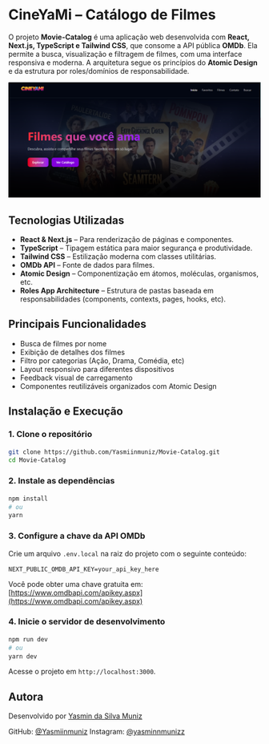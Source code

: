 # CineYaMi – Catálogo de Filmes

O projeto **Movie-Catalog** é uma aplicação web desenvolvida com **React, Next.js, TypeScript e Tailwind CSS**, que consome a API pública **OMDb**. Ela permite a busca, visualização e filtragem de filmes, com uma interface responsiva e moderna. A arquitetura segue os princípios do **Atomic Design** e da estrutura por roles/domínios de responsabilidade.

![CineYaMi Preview](public/images/preview.png)

## Tecnologias Utilizadas
- **React & Next.js** – Para renderização de páginas e componentes.
- **TypeScript** – Tipagem estática para maior segurança e produtividade.
- **Tailwind CSS** – Estilização moderna com classes utilitárias.
- **OMDb API** – Fonte de dados para filmes.
- **Atomic Design** – Componentização em átomos, moléculas, organismos, etc.
- **Roles App Architecture** – Estrutura de pastas baseada em responsabilidades (components, contexts, pages, hooks, etc).

## Principais Funcionalidades
- Busca de filmes por nome
- Exibição de detalhes dos filmes
- Filtro por categorias (Ação, Drama, Comédia, etc)
- Layout responsivo para diferentes dispositivos
- Feedback visual de carregamento
- Componentes reutilizáveis organizados com Atomic Design

## Instalação e Execução

### 1. Clone o repositório

```bash
git clone https://github.com/Yasmiinmuniz/Movie-Catalog.git
cd Movie-Catalog
````

### 2. Instale as dependências

```bash
npm install
# ou
yarn
```

### 3. Configure a chave da API OMDb

Crie um arquivo `.env.local` na raiz do projeto com o seguinte conteúdo:

```env
NEXT_PUBLIC_OMDB_API_KEY=your_api_key_here
```

Você pode obter uma chave gratuita em: [https://www.omdbapi.com/apikey.aspx](https://www.omdbapi.com/apikey.aspx)

### 4. Inicie o servidor de desenvolvimento

```bash
npm run dev
# ou
yarn dev
```

Acesse o projeto em `http://localhost:3000`.

## Autora

Desenvolvido por [Yasmin da Silva Muniz](https://www.linkedin.com/in/yasmiinmuniz/)

GitHub: [@Yasmiinmuniz](https://github.com/Yasmiinmuniz)
Instagram: [@yasminnmunizz](https://www.instagram.com/yasminnmunizz/)
